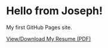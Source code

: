 <!DOCTYPE html>
<html>
  <head>
    <title>Hello World</title>
  </head>
  <body>
    <h1>Hello from Joseph!</h1>
    <p>My first GitHub Pages site.</p>
    <p>
      <a href="IT%20Resume%20updated.pdf" target="_blank">
        View/Download My Resume (PDF)
      </a>
    </p>
  </body>
</html>
